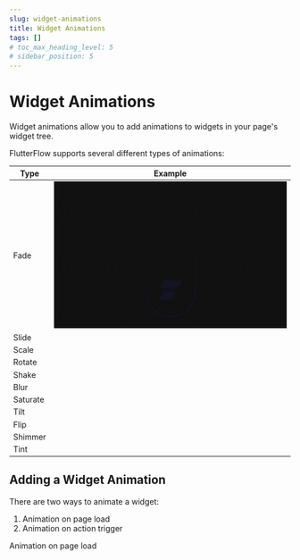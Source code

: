 ```yaml
---
slug: widget-animations
title: Widget Animations
tags: []
# toc_max_heading_level: 5
# sidebar_position: 5
---
```


# Widget Animations

Widget animations allow you to add animations to widgets in your page's widget tree. 

<gif>

FlutterFlow supports several different types of animations:

| Type | Example |
| ---- | ------- |
| Fade | ![Alt Text](./animation_gifs/fade.gif) |
| Slide |  |
| Scale |  |
| Rotate | |
| Shake |  |
| Blur |  |
| Saturate | |
| Tilt |  |
| Flip |  |
| Shimmer |  |
| Tint |  |

## Adding a Widget Animation

There are two ways to animate a widget:

1. Animation on page load
2. Animation on action trigger

Animation on page load